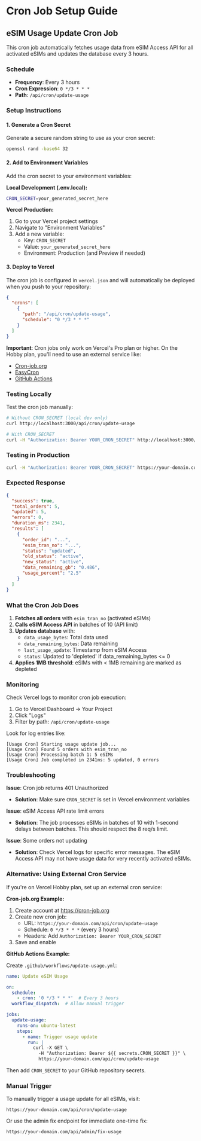 # Cron Job Setup Guide

## eSIM Usage Update Cron Job

This cron job automatically fetches usage data from eSIM Access API for all activated eSIMs and updates the database every 3 hours.

### Schedule

- **Frequency**: Every 3 hours
- **Cron Expression**: `0 */3 * * *`
- **Path**: `/api/cron/update-usage`

### Setup Instructions

#### 1. Generate a Cron Secret

Generate a secure random string to use as your cron secret:

```bash
openssl rand -base64 32
```

#### 2. Add to Environment Variables

Add the cron secret to your environment variables:

**Local Development (.env.local):**
```bash
CRON_SECRET=your_generated_secret_here
```

**Vercel Production:**
1. Go to your Vercel project settings
2. Navigate to "Environment Variables"
3. Add a new variable:
   - Key: `CRON_SECRET`
   - Value: `your_generated_secret_here`
   - Environment: Production (and Preview if needed)

#### 3. Deploy to Vercel

The cron job is configured in `vercel.json` and will automatically be deployed when you push to your repository:

```json
{
  "crons": [
    {
      "path": "/api/cron/update-usage",
      "schedule": "0 */3 * * *"
    }
  ]
}
```

**Important**: Cron jobs only work on Vercel's Pro plan or higher. On the Hobby plan, you'll need to use an external service like:
- [Cron-job.org](https://cron-job.org)
- [EasyCron](https://www.easycron.com)
- [GitHub Actions](https://docs.github.com/en/actions/using-workflows/events-that-trigger-workflows#schedule)

### Testing Locally

Test the cron job manually:

```bash
# Without CRON_SECRET (local dev only)
curl http://localhost:3000/api/cron/update-usage

# With CRON_SECRET
curl -H "Authorization: Bearer YOUR_CRON_SECRET" http://localhost:3000/api/cron/update-usage
```

### Testing in Production

```bash
curl -H "Authorization: Bearer YOUR_CRON_SECRET" https://your-domain.com/api/cron/update-usage
```

### Expected Response

```json
{
  "success": true,
  "total_orders": 5,
  "updated": 5,
  "errors": 0,
  "duration_ms": 2341,
  "results": [
    {
      "order_id": "...",
      "esim_tran_no": "...",
      "status": "updated",
      "old_status": "active",
      "new_status": "active",
      "data_remaining_gb": "0.486",
      "usage_percent": "2.5"
    }
  ]
}
```

### What the Cron Job Does

1. **Fetches all orders** with `esim_tran_no` (activated eSIMs)
2. **Calls eSIM Access API** in batches of 10 (API limit)
3. **Updates database** with:
   - `data_usage_bytes`: Total data used
   - `data_remaining_bytes`: Data remaining
   - `last_usage_update`: Timestamp from eSIM Access
   - `status`: Updated to 'depleted' if data_remaining_bytes <= 0
4. **Applies 1MB threshold**: eSIMs with < 1MB remaining are marked as depleted

### Monitoring

Check Vercel logs to monitor cron job execution:
1. Go to Vercel Dashboard → Your Project
2. Click "Logs"
3. Filter by path: `/api/cron/update-usage`

Look for log entries like:
```
[Usage Cron] Starting usage update job...
[Usage Cron] Found 5 orders with esim_tran_no
[Usage Cron] Processing batch 1: 5 eSIMs
[Usage Cron] Job completed in 2341ms: 5 updated, 0 errors
```

### Troubleshooting

**Issue**: Cron job returns 401 Unauthorized
- **Solution**: Make sure `CRON_SECRET` is set in Vercel environment variables

**Issue**: eSIM Access API rate limit errors
- **Solution**: The job processes eSIMs in batches of 10 with 1-second delays between batches. This should respect the 8 req/s limit.

**Issue**: Some orders not updating
- **Solution**: Check Vercel logs for specific error messages. The eSIM Access API may not have usage data for very recently activated eSIMs.

### Alternative: Using External Cron Service

If you're on Vercel Hobby plan, set up an external cron service:

**Cron-job.org Example:**
1. Create account at https://cron-job.org
2. Create new cron job:
   - URL: `https://your-domain.com/api/cron/update-usage`
   - Schedule: `0 */3 * * *` (every 3 hours)
   - Headers: Add `Authorization: Bearer YOUR_CRON_SECRET`
3. Save and enable

**GitHub Actions Example:**

Create `.github/workflows/update-usage.yml`:

```yaml
name: Update eSIM Usage

on:
  schedule:
    - cron: '0 */3 * * *'  # Every 3 hours
  workflow_dispatch:  # Allow manual trigger

jobs:
  update-usage:
    runs-on: ubuntu-latest
    steps:
      - name: Trigger usage update
        run: |
          curl -X GET \
            -H "Authorization: Bearer ${{ secrets.CRON_SECRET }}" \
            https://your-domain.com/api/cron/update-usage
```

Then add `CRON_SECRET` to your GitHub repository secrets.

### Manual Trigger

To manually trigger a usage update for all eSIMs, visit:
```
https://your-domain.com/api/cron/update-usage
```

Or use the admin fix endpoint for immediate one-time fix:
```
https://your-domain.com/api/admin/fix-usage
```
